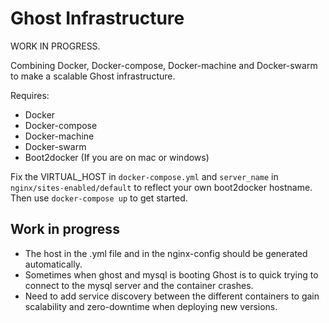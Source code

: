 # Ghost Infrastructure

WORK IN PROGRESS.

Combining Docker, Docker-compose, Docker-machine and Docker-swarm to make a scalable Ghost infrastructure.

Requires:
* Docker
* Docker-compose
* Docker-machine
* Docker-swarm
* Boot2docker (If you are on mac or windows)

Fix the VIRTUAL_HOST in ```docker-compose.yml``` and ```server_name``` in ```nginx/sites-enabled/default``` to reflect your own boot2docker hostname. Then use ```docker-compose up``` to get started.

## Work in progress

* The host in the .yml file and in the nginx-config should be generated automatically.
* Sometimes when ghost and mysql is booting Ghost is to quick trying to connect to the mysql server and the container crashes.
* Need to add service discovery between the different containers to gain scalability and zero-downtime when deploying new versions.
